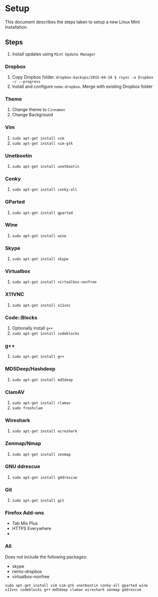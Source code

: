 Setup
=====

This document describes the steps taken to setup a new Linux Mint Installation.

## Steps
1. Install updates using `Mint Update Manager`

### Dropbox
1. Copy Dropbox folder. `dropbox-backups/2015-04-18 $ rsync -a Dropbox ~/ --progress`
1. Install and configure `nemo-dropbox`. Merge with existing Dropbox folder

### Theme
1. Change theme to `Cinnamon`
1. Change Background

### Vim
1. `sudo apt-get install vim`
1. `sudo apt-get install vim-gtk`

### Unetbootin
1. `sudo apt-get install unetbootin`

### Conky
1. `sudo apt-get install conky-all`

### GParted
1. `sudo apt-get install gparted`

### Wine
1. `sudo apt-get install wine`

### Skype
1. `sudo apt-get install skype`

### Virtualbox
1. `sudo apt-get install virtualbox-nonfree`

### X11VNC
1. `sudo apt-get install x11vnc`

### Code::Blocks
1. Optionally install `g++`
1. `sudo apt-get install codeblocks`

### g++
1. `sudo apt-get install g++`

### MD5Deep/Hashdeep
1. `sudo apt-get install md5deep`

### ClamAV
1. `sudo apt-get install clamav`
1. `sudo freshclam`

### Wireshark
1. `sudo apt-get install wireshark`

### Zenmap/Nmap
1. `sudo apt-get install zenmap`

### GNU ddrescue
1. `sudo apt-get install gddrescue`

### Git
1. `sudo apt-get install git`

### Firefox Add-ons
- Tab Mix Plus
- HTTPS Everywhere
- 
### All

Does not include the following packages:
- skype
- nemo-dropbox
- virtualbox-nonfree

`sudo apt-get install vim vim-gtk unetbootin conky-all gparted wine x11vnc codeblocks g++ md5deep clamav wireshark zenmap gddrescue`
